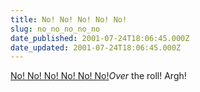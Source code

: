 ```yaml
---
title: No! No! No! No! No!
slug: no_no_no_no_no
date_published: 2001-07-24T18:06:45.000Z
date_updated: 2001-07-24T18:06:45.000Z
---
```


[No! No! No! No! No! No!](http://www.harrumph.com/010724.html)*Over* the roll! Argh!

